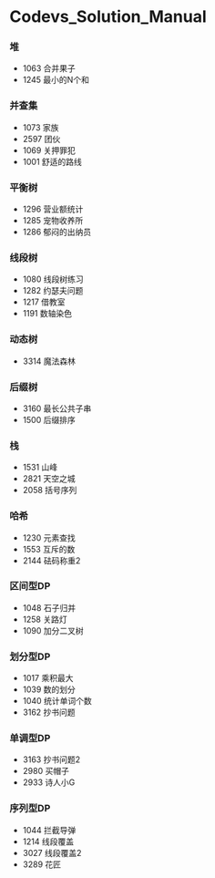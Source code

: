 # Codevs_Solution_Manual

### 堆

* 1063 合并果子
* 1245 最小的N个和

### 并查集

* 1073 家族
* 2597 团伙
* 1069 关押罪犯
* 1001 舒适的路线

### 平衡树

* 1296 营业额统计
* 1285 宠物收养所
* 1286 郁闷的出纳员

### 线段树

* 1080 线段树练习
* 1282 约瑟夫问题
* 1217 借教室
* 1191 数轴染色

### 动态树

* 3314 魔法森林

### 后缀树

* 3160 最长公共子串
* 1500 后缀排序

### 栈

* 1531 山峰
* 2821 天空之城
* 2058 括号序列

### 哈希

* 1230 元素查找
* 1553 互斥的数
* 2144 砝码称重2

### 区间型DP

* 1048 石子归并
* 1258 关路灯
* 1090 加分二叉树

### 划分型DP

- 1017 乘积最大
- 1039 数的划分
- 1040 统计单词个数
- 3162 抄书问题

### 单调型DP

* 3163 抄书问题2
* 2980 买帽子
* 2933 诗人小G

### 序列型DP

* 1044 拦截导弹
* 1214 线段覆盖
* 3027 线段覆盖2
* 3289 花匠